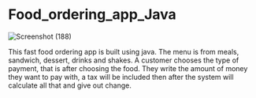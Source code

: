 # Food_ordering_app_Java
![Screenshot (188)](https://user-images.githubusercontent.com/76872493/218252372-c9197b87-1968-49da-8386-6be58a4e78ef.png)


This fast food ordering app is built using java. The menu is from meals, sandwich, dessert, drinks and shakes.
A customer chooses the type of payment, that is after choosing the food. 
They write the amount of money they want to pay with, a tax will be included then after the system will calculate all that and give out change.
